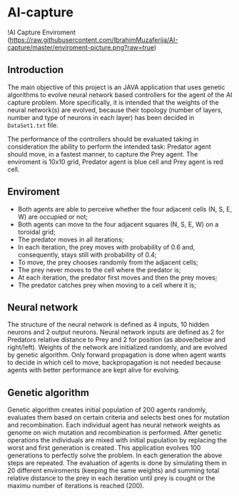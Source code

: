 # AI-capture

!AI Capture Enviroment (https://raw.githubusercontent.com/IbrahimMuzaferija/AI-capture/master/enviroment-picture.png?raw=true)

## Introduction

The main objective of this project is an JAVA application that uses genetic algorithms to evolve neural network based controllers for the agent of the AI capture problem. More specifically, it is intended that the weights of the neural network(s) are evolved, because their topology (number of layers, number and type of neurons in each layer) has been decided in ```DataSet1.txt``` file. 

The performance of the controllers should be evaluated taking in consideration the ability to perform the intended task: Predator agent should move, in a fastest manner, to capture the Prey agent. The enviroment is 10x10 grid, Predator agent is blue cell and Prey agent is red cell.



## Enviroment

- Both  agents  are  able  to  perceive  whether  the  four  adjacent  cells  (N,  S,  E,  W)  are  occupied  or  not;  
- Both  agents  can  move  to  the  four  adjacent  squares  (N,  S,  E,  W)  on  a  toroidal  grid;  
- The  predator  moves  in  all  iterations;  
- In  each  iteration,  the  prey  moves  with  probability  of  0.6  and,  consequently, stays  still  with  probability  of 0.4;
- To  move,  the  prey  chooses  randomly  from  the  adjacent  cells;
- The  prey never  moves  to  the  cell  where  the  predator  is;  
- At  each  iteration,  the  predator  first  moves  and  then the  prey  moves;  
- The  predator  catches  prey  when  moving  to  a  cell  where it  is;  



## Neural network

The  structure  of  the  neural  network  is  defined as 4 inputs, 10 hidden neurons and 2 output neurons. Neural network inputs are defined as 2 for Predators relative distance to Prey and 2 for position (as above/below and right/left). Weights of the network are initialized randomly, and are evolved by genetic algorithm. Only forward propagation is done when agent wants to decide in which cell to move, backpropagation is not needed because agents with better performance are kept alive for evolving.


## Genetic algorithm

Genetic algorithm creates initial population of 200 agents randomly, evaluates them based on certain criteria and selects best ones for mutation and recombination. Each individual agent has neural network weights as genome on wich mutation and recombination is performed. After genetic operations the individuals are mixed with initial pupulation by replacing the worst and first generation is created. This application evolves 100 generations to perfectly solve the problem. In each generation the above steps are repeated. The evaluation of agents is done by simulating them in 20 different enviroments (keeping the same weights) and summing total relative distance to the prey in each iteration until prey is cought or the maximu number of iterations is reached (200).
